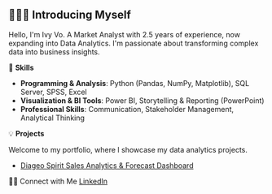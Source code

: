 
🙋🏻‍♀️ Introducing Myself
---
Hello, I'm Ivy Vo. A Market Analyst with 2.5 years of experience, now expanding into Data Analytics. I'm passionate about transforming complex data into business insights.


🚀 **Skills**
- **Programming & Analysis**: Python (Pandas, NumPy, Matplotlib), SQL Server, SPSS, Excel
- **Visualization & BI Tools**: Power BI, Storytelling & Reporting (PowerPoint)
- **Professional Skills**: Communication, Stakeholder Management, Analytical Thinking


💡 **Projects**

Welcome to my portfolio, where I showcase my data analytics projects.
- [Diageo Spirit Sales Analytics & Forecast Dashboard](https://github.com/ivyvo-hub/Diageo-B2B-Off-Trade-Spirit-Sales-Analytics-Forecast-H1-2025-)


👋🏻 Connect with Me
[LinkedIn](https://www.linkedin.com/in/vothikieutrinh/)
